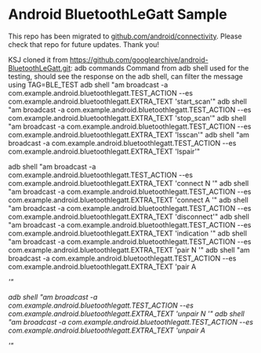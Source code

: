 
Android BluetoothLeGatt Sample
==============================

This repo has been migrated to [github.com/android/connectivity][1]. Please check that repo for future updates. Thank you!

[1]: https://github.com/android/connectivity

KSJ cloned it from https://github.com/googlearchive/android-BluetoothLeGatt.git:
adb commands
Command from adb shell used for the testing, should see the response on the adb shell, can filter the message using TAG=BLE_TEST
adb shell "am broadcast -a com.example.android.bluetoothlegatt.TEST_ACTION --es com.example.android.bluetoothlegatt.EXTRA_TEXT 'start_scan'"
adb shell "am broadcast -a com.example.android.bluetoothlegatt.TEST_ACTION --es com.example.android.bluetoothlegatt.EXTRA_TEXT 'stop_scan'"
adb shell "am broadcast -a com.example.android.bluetoothlegatt.TEST_ACTION --es com.example.android.bluetoothlegatt.EXTRA_TEXT 'lsscan'"
adb shell "am broadcast -a com.example.android.bluetoothlegatt.TEST_ACTION --es com.example.android.bluetoothlegatt.EXTRA_TEXT 'lspair'"

adb shell "am broadcast -a com.example.android.bluetoothlegatt.TEST_ACTION --es com.example.android.bluetoothlegatt.EXTRA_TEXT 'connect N <name from the scan result>'"
adb shell "am broadcast -a com.example.android.bluetoothlegatt.TEST_ACTION --es com.example.android.bluetoothlegatt.EXTRA_TEXT 'connect A <addr from the scan result>'"
adb shell "am broadcast -a com.example.android.bluetoothlegatt.TEST_ACTION --es com.example.android.bluetoothlegatt.EXTRA_TEXT 'disconnect'"
adb shell "am broadcast -a com.example.android.bluetoothlegatt.TEST_ACTION --es com.example.android.bluetoothlegatt.EXTRA_TEXT 'indication <UUID>'"
adb shell "am broadcast -a com.example.android.bluetoothlegatt.TEST_ACTION --es com.example.android.bluetoothlegatt.EXTRA_TEXT 'pair N <name from the scan result>'"
adb shell "am broadcast -a com.example.android.bluetoothlegatt.TEST_ACTION --es com.example.android.bluetoothlegatt.EXTRA_TEXT 'pair A <address from the scan result>'"

adb shell "am broadcast -a com.example.android.bluetoothlegatt.TEST_ACTION --es com.example.android.bluetoothlegatt.EXTRA_TEXT 'unpair N <name from the scan result>'"
adb shell "am broadcast -a com.example.android.bluetoothlegatt.TEST_ACTION --es com.example.android.bluetoothlegatt.EXTRA_TEXT 'unpair A <address from the scan result>'"
